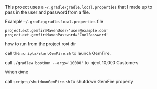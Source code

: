This project uses a `~/.gradle/gradle.local.properties` that I made up to pass in the user and password from a file.

Example `~/.gradle/gradle.local.properties` file
```
project.ext.gemfireMavenUser='user@example.com'
project.ext.gemfireMavenPassword='CoolPassword'
```


how to run from the project root dir

call the `scripts/startGemFire.sh` to launch GemFire.

call `./gradlew bootRun --args='10000'` to inject 10,000 Customers

When done

call `scripts/shutdownGemFire.sh` to shutdown GemFire properly


